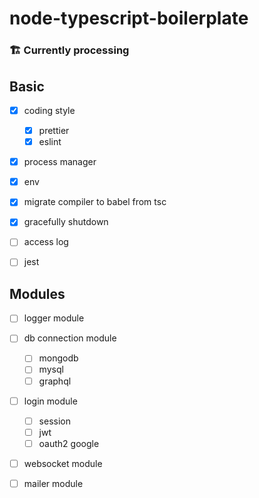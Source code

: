 # node-typescript-boilerplate

### 🏗 Currently processing

## Basic

- [x] coding style
  - [x] prettier
  - [x] eslint

- [x] process manager

- [x] env

- [x] migrate compiler to babel from tsc

- [x] gracefully shutdown

- [ ] access log

- [ ] jest

## Modules

- [ ] logger module

- [ ] db connection module
  - [ ] mongodb
  - [ ] mysql
  - [ ] graphql
  
- [ ] login module
  - [ ] session
  - [ ] jwt
  - [ ] oauth2 google
  
- [ ] websocket module
 
- [ ] mailer module 
